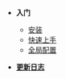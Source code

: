- **入门**

  - [安装](overview/install.md)
  - [快速上手](overview/quickstart.md)
  - [全局配置](overview/config.md)

- **[更新日志](overview/log.md)**
